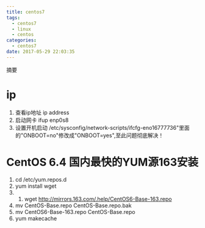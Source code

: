 ```yaml
---
title: centos7
tags:
  - centos7
  - linux
  - centos
categories:
  - centos7
date: 2017-05-29 22:03:35
---
```

摘要
<!--more-->

# ip
1. 查看ip地址 ip address
2. 启动网卡 ifup enp0s8
3. 设置开机启动 /etc/sysconfig/network-scripts/ifcfg-eno16777736"里面的"ONBOOT=no"修改成"ONBOOT=yes",至此问题彻底解决！

# CentOS 6.4 国内最快的YUM源163安装
1. cd /etc/yum.repos.d
2. yum install wget
2. 
	1. wget http://mirrors.163.com/.help/CentOS6-Base-163.repo
1. mv CentOS-Base.repo CentOS-Base.repo.bak
3. mv CentOS6-Base-163.repo CentOS-Base.repo
3. yum makecache 